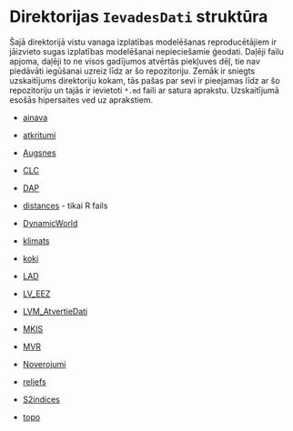 # Direktorijas `IevadesDati` struktūra


Šajā direktorijā vistu vanaga izplatības modelēšanas reproducētājiem ir jāizvieto 
sugas izplatības modelēšanai nepieciešamie ģeodati. Daļēji failu apjoma, daļēji 
to ne visos gadījumos atvērtās piekļuves dēļ, tie nav piedāvāti iegūšanai uzreiz 
līdz ar šo repozitoriju. Zemāk ir sniegts uzskaitījums direktoriju kokam, tās pašas 
par sevi ir pieejamas līdz ar šo repozitoriju un tajās ir ievietoti `*.md` faili 
ar satura aprakstu. Uzskaitījumā esošās hipersaites ved uz aprakstiem.

- [ainava](./IevadesDati/ainava/Readme_ainava.md)

- [atkritumi](./IevadesDati/atkritumi/Readme_atkritumi.md)

- [Augsnes](./IevadesDati/Augsnes/Readme_Augsnes.md)

- [CLC](./IevadesDati/CLC/Readme_CLC.md)

- [DAP](./IevadesDati/DAP/Readme_DAP.md)

- [distances](./IevadesDati/distances/Readme_distances.md) - tikai R fails

- [DynamicWorld](./IevadesDati/DynamicWorld/Readme_DynamicWorld.md)

- [klimats](./IevadesDati/klimats/Readme_klimats.md)

- [koki](./IevadesDati/koki/Readme_koki.md)

- [LAD](./IevadesDati/LAD/Readme_LAD.md)

- [LV_EEZ](./IevadesDati/LV_EEZ/Readme_EEZ.md)

- [LVM_AtvertieDati](./IevadesDati/LVM_AtvertieDati/Readme_LVMAtvertieDati.md)

- [MKIS](./IevadesDati/MKIS/Readme_MKIS.md)

- [MVR](./IevadesDati/MVR/Readme_MVR.md)

- [Noverojumi](./IevadesDati/Noverojumi/Readme_Noverojumi.md)

- [reljefs](./IevadesDati/reljefs/Readme_reljefs.md)

- [S2indices](./IevadesDati/S2indices/Readme_S2indices.md)

- [topo](./IevadesDati/topo/Readme_topo.md)